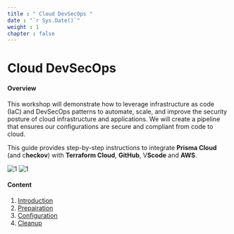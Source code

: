 ```yaml
---
title : " Cloud DevSecOps "
date : "`r Sys.Date()`"
weight : 1
chapter : false
---
```


# Cloud DevSecOps

#### Overview

This workshop will demonstrate how to leverage infrastructure as code (IaC) and DevSecOps patterns to automate, scale, and improve the security posture of cloud infrastructure and applications. We will create a pipeline that ensures our configurations are secure and compliant from code to cloud.

This guide provides step-by-step instructions to integrate **Prisma Cloud** (and c**heckov**) with **Terraform Cloud**, **GitHub**, V**Scode** and **AWS**.

![1](/ws02/images/1/1.png?featherlight=false&width=90pc)
![1](/ws02/images/1/2.png?featherlight=false&width=90pc)


#### Content

1. [Introduction](/ws02/1-intro/)
2. [Prepairation](/ws02/2-prepair/)
3. [Configuration](/ws02/3-config/)
4. [Cleanup](/ws02/4-cleanup/)